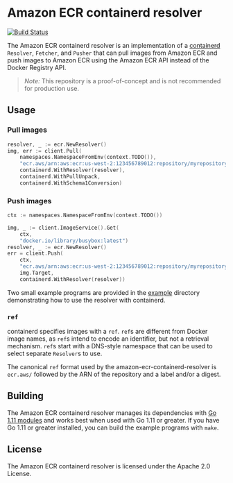 # Amazon ECR containerd resolver

[![Build Status](https://travis-ci.org/awslabs/amazon-ecr-containerd-resolver.svg?branch=master)](https://travis-ci.org/awslabs/amazon-ecr-containerd-resolver)

The Amazon ECR containerd resolver is an implementation of a
[containerd](https://github.com/containerd/containerd)
`Resolver`, `Fetcher`, and `Pusher` that can pull images from Amazon ECR and
push images to Amazon ECR using the Amazon ECR API instead of the Docker
Registry API.

> *Note:* This repository is a proof-of-concept and is not recommended for
> production use.

## Usage

### Pull images
```go
resolver, _ := ecr.NewResolver()
img, err := client.Pull(
    namespaces.NamespaceFromEnv(context.TODO()),
    "ecr.aws/arn:aws:ecr:us-west-2:123456789012:repository/myrepository:mytag",
    containerd.WithResolver(resolver),
    containerd.WithPullUnpack,
    containerd.WithSchema1Conversion)
```

### Push images
```go
ctx := namespaces.NamespaceFromEnv(context.TODO())

img, _ := client.ImageService().Get(
	ctx,
	"docker.io/library/busybox:latest")
resolver, _ := ecr.NewResolver()
err = client.Push(
	ctx,
	"ecr.aws/arn:aws:ecr:us-west-2:123456789012:repository/myrepository:mytag",
	img.Target,
	containerd.WithResolver(resolver))
```

Two small example programs are provided in the [example](tree/master/example)
directory demonstrating how to use the resolver with containerd.

### `ref`

containerd specifies images with a `ref`. `ref`s are different from Docker
image names, as `ref`s intend to encode an identifier, but not a retrieval
mechanism.  `ref`s start with a DNS-style namespace that can be used to select
separate `Resolver`s to use.

The canonical `ref` format used by the amazon-ecr-containerd-resolver is 
`ecr.aws/` followed by the ARN of the repository and a label and/or a digest.

## Building

The Amazon ECR containerd resolver manages its dependencies with [Go 1.11
modules](https://github.com/golang/go/wiki/Modules) and works best when used
with Go 1.11 or greater.  If you have Go 1.11 or greater installed, you can
build the example programs with `make`.

## License

The Amazon ECR containerd resolver is licensed under the Apache 2.0 License.